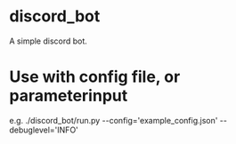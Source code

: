 # discord_bot
A simple discord bot.

# Use with config file, or parameterinput
e.g. ./discord_bot/run.py --config='example_config.json' --debuglevel='INFO'
